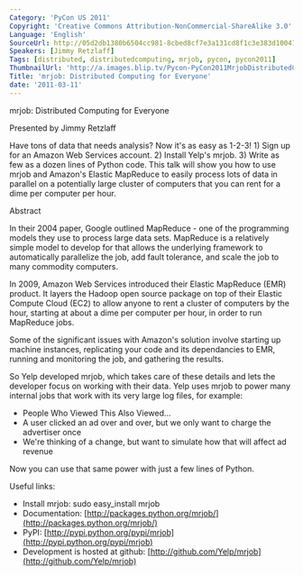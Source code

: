 ```yaml
---
Category: 'PyCon US 2011'
Copyright: 'Creative Commons Attribution-NonCommercial-ShareAlike 3.0'
Language: 'English'
SourceUrl: http://05d2db1380b6504cc981-8cbed8cf7e3a131cd8f1c3e383d10041.r93.cf2.rackcdn.com/pycon-us-2011/404_mrjob-distributed-computing-for-everyone.mp4
Speakers: [Jimmy Retzlaff]
Tags: [distributed, distributedcomputing, mrjob, pycon, pycon2011]
ThumbnailUrl: 'http://a.images.blip.tv/Pycon-PyCon2011MrjobDistributedComputingForEveryone940.png'
Title: 'mrjob: Distributed Computing for Everyone'
date: '2011-03-11'
---
```

mrjob: Distributed Computing for Everyone

Presented by Jimmy Retzlaff

Have tons of data that needs analysis? Now it's as easy as 1-2-3! 1) Sign up
for an Amazon Web Services account. 2) Install Yelp's mrjob. 3) Write as few
as a dozen lines of Python code. This talk will show you how to use mrjob and
Amazon's Elastic MapReduce to easily process lots of data in parallel on a
potentially large cluster of computers that you can rent for a dime per
computer per hour.

Abstract

In their 2004 paper, Google outlined MapReduce - one of the programming models
they use to process large data sets. MapReduce is a relatively simple model to
develop for that allows the underlying framework to automatically parallelize
the job, add fault tolerance, and scale the job to many commodity computers.

In 2009, Amazon Web Services introduced their Elastic MapReduce (EMR) product.
It layers the Hadoop open source package on top of their Elastic Compute Cloud
(EC2) to allow anyone to rent a cluster of computers by the hour, starting at
about a dime per computer per hour, in order to run MapReduce jobs.

Some of the significant issues with Amazon's solution involve starting up
machine instances, replicating your code and its dependancies to EMR, running
and monitoring the job, and gathering the results.

So Yelp developed mrjob, which takes care of these details and lets the
developer focus on working with their data. Yelp uses mrjob to power many
internal jobs that work with its very large log files, for example:

  * People Who Viewed This Also Viewed... 
  * A user clicked an ad over and over, but we only want to charge the advertiser once 
  * We're thinking of a change, but want to simulate how that will affect ad revenue 

Now you can use that same power with just a few lines of Python.

Useful links:

  * Install mrjob: sudo easy_install mrjob 
  * Documentation: [http://packages.python.org/mrjob/](http://packages.python.org/mrjob/)
  * PyPI: [http://pypi.python.org/pypi/mrjob](http://pypi.python.org/pypi/mrjob)
  * Development is hosted at github: [http://github.com/Yelp/mrjob](http://github.com/Yelp/mrjob)
